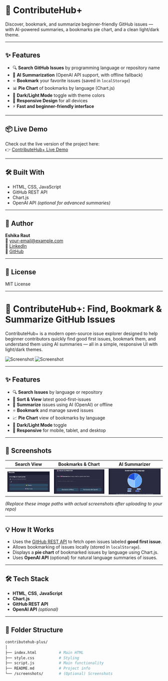 # 🚀 ContributeHub+

Discover, bookmark, and summarize beginner-friendly GitHub issues — with AI-powered summaries, a bookmarks pie chart, and a clean light/dark theme.

---

## ✨ Features

- 🔍 **Search GitHub Issues** by programming language or repository name
- 🧠 **AI Summarization** (OpenAI API support, with offline fallback)
- ⭐ **Bookmark** your favorite issues (saved in `localStorage`)
- 📊 **Pie Chart** of bookmarks by language (Chart.js)
- 🌙 **Dark/Light Mode** toggle with theme colors
- 📱 **Responsive Design** for all devices
- ⚡ **Fast and beginner-friendly interface**

---

## 📦 Live Demo

Check out the live version of the project here:  
👉 [ContributeHub+ Live Demo]( https://eshika30.github.io/contributehub/)  


---

## 🛠️ Built With

- HTML, CSS, JavaScript
- GitHub REST API
- Chart.js
- OpenAI API *(optional for advanced summaries)*

---

## 👤 Author

**Eshika Raut**  
📧 your-email@example.com  
🔗 [LinkedIn](www.linkedin.com/in/eshika-raut-96605a22a)  
🔗 [GitHub](https://github.com/eshika30)

---

## 📄 License

MIT License

---

# 🚀 ContributeHub+: Find, Bookmark & Summarize GitHub Issues

ContributeHub+ is a modern open-source issue explorer designed to help beginner contributors quickly find good first issues, bookmark them, and understand them using AI summaries — all in a simple, responsive UI with light/dark themes.

![Screenshot](ContributeHub/screenshots/ss1.png) <!-- Replace with your screenshot path -->
![Screenshot](ContributeHub/screenshots/ss2.png) <!-- Replace with your screenshot path -->

---

## ✨ Features

- 🔍 **Search Issues** by language or repository
- 🎯 **Sort & View** latest good-first-issues
- 🧠 **Summarize** issues using AI (OpenAI) or offline
- ⭐ **Bookmark** and manage saved issues
- 📈 **Pie Chart** view of bookmarks by language
- 🌙 **Dark/Light Mode** toggle
- 📱 **Responsive** for mobile, tablet, and desktop

---

## 📸 Screenshots

| Search View | Bookmarks & Chart | AI Summarizer |
|-------------|-------------------|---------------|
| ![Search](./screenshots/ss3.png) | ![PieChart](./screenshots/ss5.png) | ![Summarizer](./screenshots/ss4.png) |

*(Replace these image paths with actual screenshots after uploading to your repo)*

---

## 💡 How It Works

- Uses the [GitHub REST API](https://docs.github.com/en/rest) to fetch open issues labeled **good first issue**.
- Allows bookmarking of issues locally (stored in `localStorage`).
- Displays a **pie chart** of bookmarked issues by language using Chart.js.
- Uses **OpenAI API** (optional) for natural language summaries of issues.

---

## 🛠️ Tech Stack

- **HTML**, **CSS**, **JavaScript**
- **Chart.js**
- **GitHub REST API**
- **OpenAI API** *(optional)*

---

## 📁 Folder Structure

```bash
contributehub-plus/
│
├── index.html          # Main HTML
├── style.css           # Styling
├── script.js           # Main functionality
├── README.md           # Project info
└── /screenshots/       # (Optional) Screenshots
